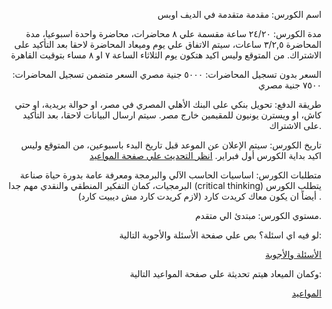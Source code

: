 <div style="text-align: right">
  
اسم الكورس: مقدمة متقدمة في الديف اوبس

مدة الكورس: ٢٤/٢٠ ساعة مقسمة علي ٨ محاضرات، محاضرة واحدة اسبوعيا، مدة المحاضرة ٣/٢,٥ ساعات، سيتم الاتفاق علي يوم وميعاد المحاضرة لاحقا بعد التأكيد على الاشتراك. من المتوقع وليس اكيد هتكون يوم الثلاثاء الساعة ٧ او ٨ مساء بتوقيت القاهرة

السعر بدون تسجيل المحاضرات: ٥٠٠٠ جنية مصري
السعر متضمن تسجيل المحاضرات: ٧٥٠٠ جنية مصري

طريقة الدفع: تحويل بنكي على البنك الأهلي المصري في مصر، او حوالة بريدية، او حتي كاش، او ويسترن يونيون للمقيمين خارج مصر. سيتم ارسال البيانات لاحقا، بعد التأكيد على الاشتراك.

تاريخ الكورس: سيتم الإعلان عن الموعد قبل تاريخ البدء باسبوعين، من المتوقع  وليس اكيد بداية الكورس        أول فبراير. [انظر التحديث علي صفحة المواعيد](https://github.com/MohamedRadwan-DevOps/DevOps-step-by-step-arabic/blob/main/none-community/schedule.md)

متطلبات الكورس: اساسيات الحاسب الآلي والبرمجة ومعرفة عامة بدورة حياة صناعة البرمجيات، كمان التفكير المنطقي والنقدي مهم جدا (critical thinking) 
يتطلب الكورس أيضاً ان يكون معاك كريدت كارد (لازم كريدت كارد مش ديبيت كارد) .

مستوي الكورس: مبتدئ الي متقدم.
  
  
  لو فيه اي اسئلة؟ بص علي صفحة الأسئلة والأجوبة التالية:
  
[الأسئلة والأجوبة](https://github.com/MohamedRadwan-DevOps/DevOps-step-by-step-arabic/blob/main/none-community/devops-course-faq.md)
  
وكمان الميعاد هيتم تحديثة علي صفحة المواعيد التالية:
  
[المواعيد](https://github.com/MohamedRadwan-DevOps/DevOps-step-by-step-arabic/blob/main/none-community/schedule.md)
</div>
